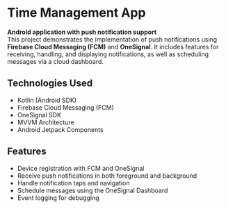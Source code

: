 # Time Management App

**Android application with push notification support**  
This project demonstrates the implementation of push notifications using **Firebase Cloud Messaging (FCM)** and **OneSignal**. It includes features for receiving, handling, and displaying notifications, as well as scheduling messages via a cloud dashboard.

## Technologies Used

- Kotlin (Android SDK)
- Firebase Cloud Messaging (FCM)
- OneSignal SDK
- MVVM Architecture
- Android Jetpack Components

## Features

- Device registration with FCM and OneSignal
- Receive push notifications in both foreground and background
- Handle notification taps and navigation
- Schedule messages using the OneSignal Dashboard
- Event logging for debugging
